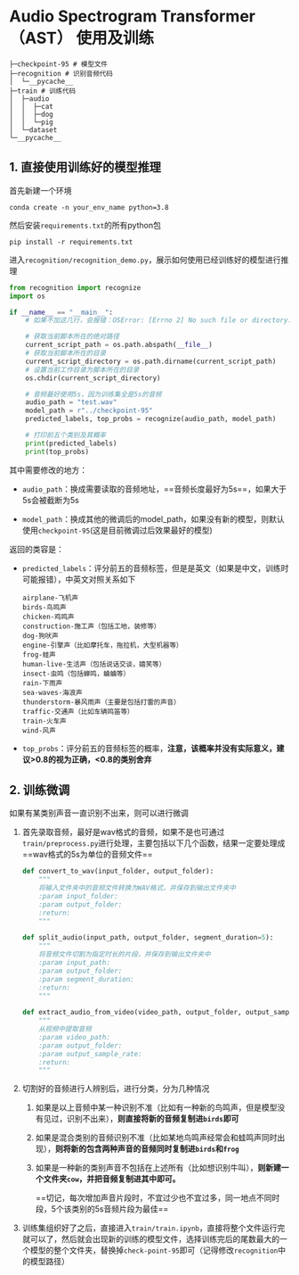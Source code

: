 # Audio Spectrogram Transformer（AST） 使用及训练

```
├─checkpoint-95 # 模型文件
├─recognition # 识别音频代码
│  └─__pycache__
├─train # 训练代码
│  ├─audio
│  │  ├─cat
│  │  ├─dog
│  │  └─pig
│  └─dataset
└─__pycache__
```

## 1. 直接使用训练好的模型推理

首先新建一个环境

```
conda create -n your_env_name python=3.8
```

然后安装`requirements.txt`的所有python包

```
pip install -r requirements.txt
```

进入`recognition/recognition_demo.py`，展示如何使用已经训练好的模型进行推理

```python
from recognition import recognize
import os

if __name__ == "__main__":
    # 如果不加这几行，会报错：OSError: [Errno 2] No such file or directory: 'test.wav'

    # 获取当前脚本所在的绝对路径
    current_script_path = os.path.abspath(__file__)
    # 获取当前脚本所在的目录
    current_script_directory = os.path.dirname(current_script_path)
    # 设置当前工作目录为脚本所在的目录
    os.chdir(current_script_directory)

    # 音频最好使用5s，因为训练集全是5s的音频
    audio_path = "test.wav"
    model_path = r"../checkpoint-95"
    predicted_labels, top_probs = recognize(audio_path, model_path)

    # 打印前五个类别及其概率
    print(predicted_labels)
    print(top_probs)
```

其中需要修改的地方：

- `audio_path`：换成需要读取的音频地址，==音频长度最好为5s==，如果大于5s会被截断为5s

- `model_path`：换成其他的微调后的model_path，如果没有新的模型，则默认使用`checkpoint-95`(这是目前微调过后效果最好的模型)

返回的类容是：

- `predicted_labels`：评分前五的音频标签，但是是英文（如果是中文，训练时可能报错），中英文对照关系如下

  ```
  airplane-飞机声
  birds-鸟鸣声
  chicken-鸡鸣声
  construction-施工声（包括工地，装修等）
  dog-狗吠声
  engine-引擎声（比如摩托车，拖拉机，大型机器等）
  frog-蛙声
  human-live-生活声（包括说话交谈，嬉笑等）
  insect-虫鸣（包括蝉鸣，蛐蛐等）
  rain-下雨声
  sea-waves-海浪声
  thunderstorm-暴风雨声（主要是包括打雷的声音）
  traffic-交通声（比如车辆鸣笛等）
  train-火车声
  wind-风声
  ```

  

- `top_probs`：评分前五的音频标签的概率，**注意，该概率并没有实际意义，建议>0.8的视为正确，<0.8的类别舍弃**

## 2. 训练微调

如果有某类别声音一直识别不出来，则可以进行微调

1. 首先录取音频，最好是wav格式的音频，如果不是也可通过`train/preprocess.py`进行处理，主要包括以下几个函数，结果一定要处理成==wav格式的5s为单位的音频文件==

   ```python
   def convert_to_wav(input_folder, output_folder):
       """
       将输入文件夹中的音频文件转换为WAV格式，并保存到输出文件夹中
       :param input_folder:
       :param output_folder:
       :return:
       """
       
   def split_audio(input_path, output_folder, segment_duration=5):
       """
       将音频文件切割为指定时长的片段，并保存到输出文件夹中
       :param input_path:
       :param output_folder:
       :param segment_duration:
       :return:
       """
       
   def extract_audio_from_video(video_path, output_folder, output_sample_rate=16000):
       """
       从视频中提取音频
       :param video_path:
       :param output_folder:
       :param output_sample_rate:
       :return:
       """
   ```

2. 切割好的音频进行人辨别后，进行分类，分为几种情况


   1. 如果是以上音频中某一种识别不准（比如有一种新的鸟鸣声，但是模型没有见过，识别不出来），**则直接将新的音频复制进`birds`即可**

   2. 如果是混合类别的音频识别不准（比如某地鸟鸣声经常会和蛙鸣声同时出现），**则将新的包含两种声音的音频同时复制进`birds`和`frog`**

   3. 如果是一种新的类别声音不包括在上述所有（比如想识别牛叫），**则新建一个文件夹`cow`，并把音频复制进其中即可。**

      

      ==切记，每次增加声音片段时，不宜过少也不宜过多，同一地点不同时段，5个该类别的5s音频片段为最佳==

3. 训练集组织好了之后，直接进入`train/train.ipynb`，直接将整个文件运行完就可以了，然后就会出现新的训练的模型文件，选择训练完后的尾数最大的一个模型的整个文件夹，替换掉`check-point-95`即可（记得修改`recognition`中的模型路径）

